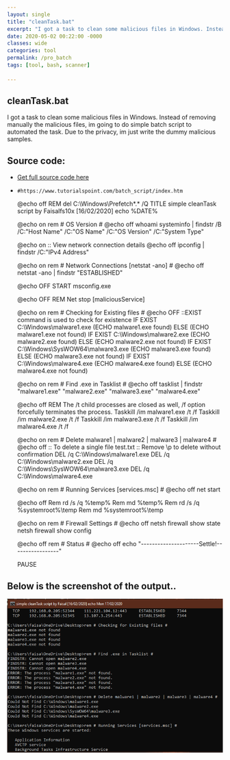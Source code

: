 ```yaml
---
layout: single
title: "cleanTask.bat"
excerpt: "I got a task to clean some malicious files in Windows. Instead of removing manually the malicious files, im going to do simple batch script to automated the task. Due to the privacy, im just write the dummy malicious samples."
date: 2020-05-02 00:22:00 -0000
classes: wide
categories: tool
permalink: /pro_batch
tags: [tool, bash, scanner]

---
```


## cleanTask.bat
I got a task to clean some malicious files in Windows. Instead of removing manually the malicious files, im going to do simple batch script to automated the task. Due to the privacy, im just write the dummy malicious samples.

## Source code:
- [Get full source code here](https://github.com/faisalfs10x/cleanTask.bat/blob/master/cleanTask.bat)

-     #https://www.tutorialspoint.com/batch_script/index.htm
    
    @echo off
    REM del C:\Windows\Prefetch\*.* /Q
    TITLE simple cleanTask script by Faisalfs10x [16/02/2020] echo %DATE%
    
    @echo on 
    rem # OS Version #
    @echo off
    whoami
    systeminfo | findstr /B /C:"Host Name" /C:"OS Name" /C:"OS Version" /C:"System Type"
    
    
    @echo on
    :: View network connection details
    @echo off
    ipconfig | findstr /C:"IPv4 Address"
    
    @echo on 
    rem # Network Connections [netstat -ano] #
    @echo off
    netstat -ano | findstr "ESTABLISHED"
    
    @echo OFF
    START msconfig.exe
    
    @echo OFF
    REM Net stop [maliciousService]
    
    @echo on 
    rem # Checking for Existing files #
    @echo OFF
    ::EXIST command is used to check for existence
    IF EXIST C:\Windows\malware1.exe (ECHO malware1.exe found) ELSE (ECHO malware1.exe not found)
    IF EXIST C:\Windows\malware2.exe (ECHO malware2.exe found) ELSE (ECHO malware2.exe not found)
    IF EXIST C:\Windows\SysWOW64\malware3.exe (ECHO malware3.exe found) ELSE (ECHO malware3.exe not found)
    IF EXIST C:\Windows\malware4.exe (ECHO malware4.exe  found) ELSE (ECHO malware4.exe not found)
    
    @echo on 
    rem # Find .exe in Tasklist #
    @echo off
    tasklist | findstr "malware1.exe" "malware2.exe" "malware3.exe" "malware4.exe"
    
    @echo off
    REM The /t child processes are closed as well, /f option forcefully terminates the process.
    Taskkill /im malware1.exe /t /f
    Taskkill /im malware2.exe /t /f
    Taskkill /im malware3.exe /t /f
    Taskkill /im malware4.exe /t /f
    
    @echo on 
    rem # Delete malware1 | malware2 | malware3 | malware4 #
    @echo off
    :: To delete a single file test.txt :: Remove \p to delete without confirmation
    DEL /q C:\Windows\malware1.exe
    DEL /q C:\Windows\malware2.exe
    DEL /q C:\Windows\SysWOW64\malware3.exe
    DEL /q C:\Windows\malware4.exe
    
    @echo on 
    rem # Running Services [services.msc] #
    @echo off
    net start
    
    @echo off
    Rem rd /s /q %temp%
    Rem md %temp%
    Rem rd /s /q %systemroot%\temp
    Rem md %systemroot%\temp
    
    @echo on 
    rem # Firewall Settings #
    @echo off
    netsh firewall show state 
    netsh firewall show config 
    
    @echo off
    rem # Status # 
    @echo off
    echo "---------------------Settle!-----------------"
    
    PAUSE


## Below is the screenshot of the output..
![alt text](https://raw.githubusercontent.com/faisalfs10x/cleanTask.bat/master/screenshot.PNG)

